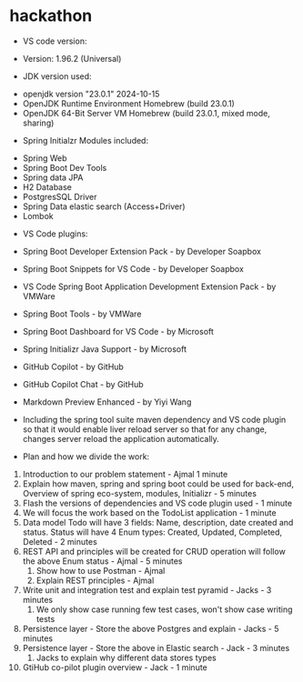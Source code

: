 # hackathon

* VS code version:
- Version: 1.96.2 (Universal)

* JDK version used:
- openjdk version "23.0.1" 2024-10-15
- OpenJDK Runtime Environment Homebrew (build 23.0.1)
- OpenJDK 64-Bit Server VM Homebrew (build 23.0.1, mixed mode, sharing)

* Spring Initialzr Modules included:
- Spring Web
- Spring Boot Dev Tools
- Spring data JPA
- H2 Database
- PostgresSQL Driver
- Spring Data elastic search (Access+Driver)
- Lombok

* VS Code plugins:
- Spring Boot Developer Extension Pack - by Developer Soapbox
- Spring Boot Snippets for VS Code - by Developer Soapbox
- VS Code Spring Boot Application Development Extension Pack - by VMWare
- Spring Boot Tools - by VMWare
- Spring Boot Dashboard for VS Code - by Microsoft
- Spring Initializr Java Support - by Microsoft
- GitHub Copilot - by GitHub
- GitHub Copilot Chat - by GitHub
- Markdown Preview Enhanced - by Yiyi Wang


- Including the spring tool suite maven dependency and VS code plugin so that it would enable liver reload server so that for any change, changes server reload the application automatically.


* Plan and how we divide the work:
1. Introduction to our problem statement - Ajmal 1 minute
2. Explain how maven, spring and spring boot could be used for back-end, Overview of spring eco-system, modules, Initializr - 5 minutes
3. Flash the versions of dependencies and VS code plugin used - 1 minute
4. We will focus the work based on the TodoList application - 1 minute
5. Data model Todo will have 3 fields: Name, description, date created and status. Status will have 4 Enum types: Created, Updated, Completed, Deleted - 2 minutes
6. REST API and principles will be created for CRUD operation will follow the above Enum status - Ajmal - 5 minutes
	1. Show how to use Postman - Ajmal
	2. Explain REST principles - Ajmal
7. Write unit and integration test and explain test pyramid - Jacks - 3 minutes 
	1. We only show case running few test cases, won't show case writing tests
8. Persistence layer - Store the above Postgres and explain - Jacks - 5  minutes
9. Persistence layer - Store the above in Elastic search - Jack - 3 minutes 
	1. Jacks to explain why different data stores types
10. GtiHub co-pilot plugin overview - Jack - 1 minute
